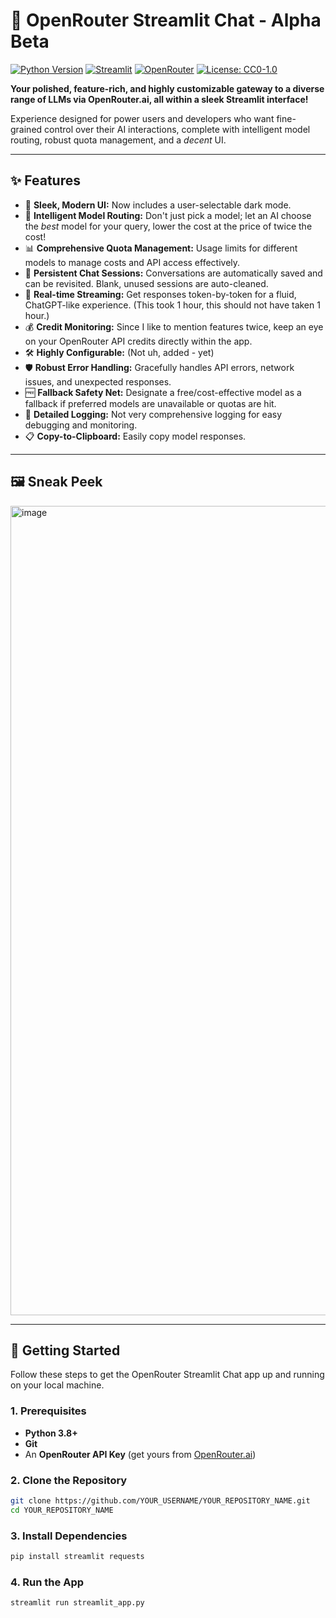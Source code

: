# 🚀 OpenRouter Streamlit Chat - Alpha Beta

[![Python Version](https://img.shields.io/badge/python-3.8+-blue.svg)](https://www.python.org/)
[![Streamlit](https://img.shields.io/badge/Streamlit-1.25%2B-FF4B4B.svg)](https://streamlit.io)
[![OpenRouter](https://img.shields.io/badge/API-OpenRouter-7A49FF.svg)](https://openrouter.ai)
[![License: CC0-1.0](https://img.shields.io/badge/License-CC0_1.0-lightgrey.svg)](http://creativecommons.org/publicdomain/zero/1.0/) <!-- Add a LICENSE file -->

**Your polished, feature-rich, and highly customizable gateway to a diverse range of LLMs via OpenRouter.ai, all within a sleek Streamlit interface!**

Experience designed for power users and developers who want fine-grained control over their AI interactions, complete with intelligent model routing, robust quota management, and a *decent* UI.

---

## ✨ Features

*   🎨 **Sleek, Modern UI:** Now includes a user-selectable dark mode.
*   🧠 **Intelligent Model Routing:** Don't just pick a model; let an AI choose the *best* model for your query, lower the cost at the price of twice the cost!
*   📊 **Comprehensive Quota Management:** Usage limits for different models to manage costs and API access effectively.
*   💾 **Persistent Chat Sessions:** Conversations are automatically saved and can be revisited. Blank, unused sessions are auto-cleaned.
*   🔄 **Real-time Streaming:** Get responses token-by-token for a fluid, ChatGPT-like experience. (This took 1 hour, this should not have taken 1 hour.)
*   💰 **Credit Monitoring:** Since I like to mention features twice, keep an eye on your OpenRouter API credits directly within the app.
*   🛠️ **Highly Configurable:** (Not uh, added - yet)
*   🛡️ **Robust Error Handling:** Gracefully handles API errors, network issues, and unexpected responses.
*   🆓 **Fallback Safety Net:** Designate a free/cost-effective model as a fallback if preferred models are unavailable or quotas are hit.
*   📝 **Detailed Logging:** Not very comprehensive logging for easy debugging and monitoring.
*   📋 **Copy-to-Clipboard:** Easily copy model responses.
---

## 🖼️ Sneak Peek

<img width="1295" alt="image" src="https://github.com/user-attachments/assets/25362495-05fe-48aa-98ec-126cc5c3402f" />

---

## 🚀 Getting Started

Follow these steps to get the OpenRouter Streamlit Chat app up and running on your local machine.

### 1. Prerequisites

*   **Python 3.8+**
*   **Git**
*   An **OpenRouter API Key** (get yours from [OpenRouter.ai](https://openrouter.ai/keys))

### 2. Clone the Repository

```bash
git clone https://github.com/YOUR_USERNAME/YOUR_REPOSITORY_NAME.git
cd YOUR_REPOSITORY_NAME
```

### 3. Install Dependencies

```bash
pip install streamlit requests
```

### 4. Run the App

```bash
streamlit run streamlit_app.py
```
